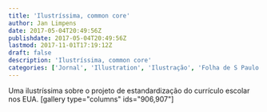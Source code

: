 ```yaml
---
title: 'Ilustríssima, common core'
author: Jan Limpens
date: 2017-05-04T20:49:56Z
publishdate: 2017-05-04T20:49:56Z
lastmod: 2017-11-01T17:19:12Z
draft: false
description: 'Ilustríssima, common core'
categories: ['Jornal', 'Illustration', 'Ilustração', 'Folha de S Paulo']
---
```


Uma ilustríssima sobre o projeto de estandardização do currículo escolar nos EUA. [gallery type="columns" ids="906,907"]
